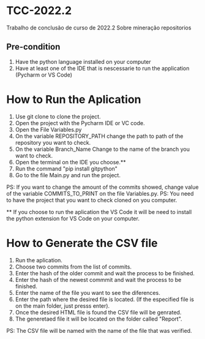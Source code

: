 # TCC-2022.2
Trabalho de conclusão de curso de 2022.2 Sobre mineração repositorios

## Pre-condition
1. Have the python language installed on your computer
2. Have at least one of the IDE that is nescessarie to run the application (Pycharm or VS Code)

# How to Run the Aplication
1. Use git clone to clone the project.
2. Open the project with the Pycharm IDE or VC code.
3. Open the File Variables.py
4. On the variable REPOSITORY_PATH change the path to path of the repository you want to check.
5. On the variable Branch_Name Change to the name of the branch you want to check.
6. Open the terminal on the IDE you choose.**
7. Run the command "pip install gitpython"
8. Go to the file Main.py and run the project.

PS: If you want to change the amount of the commits showed, change value of the variable COMMITS_TO_PRINT on the file Variables.py.
PS: You need to have the project that you want to check cloned on you computer.

** If you choose to run the aplication the VS Code it will be need to install the python extension for VS Code on your computer.

# How to Generate the CSV file
1. Run the aplication.
2. Choose two commits from the list of commits.
3. Enter the hash of the older commit and wait the process to be finished.
4. Enter the hash of the newest commmit and wait the process to be finished.
5. Enter the name of the file you want to see the diferences.
6. Enter the path where the desired file is located. (If the especified file is on the main folder, just presss enter).
7. Once the desired HTML file is found the CSV file will be genrated.
8. The generetaed file it will be located on the folder called "Report".

PS: The CSV file will be named with the name of the file that was verified.
